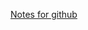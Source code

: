 [Notes for github](https://onedrive.live.com/personal/A294945AEAF17C32/_layouts/15/doc2.aspx?resid=48815a82-819a-4d47-994c-bb305d196223&cid=a294945aeaf17c32&ct=1737205567114&wdOrigin=OFFICECOM-WEB.START.EDGEWORTH&wdPreviousSessionSrc=HarmonyWeb&wdPreviousSession=18dc5ae1-2127-46a6-862f-c80b2a20fe2f)